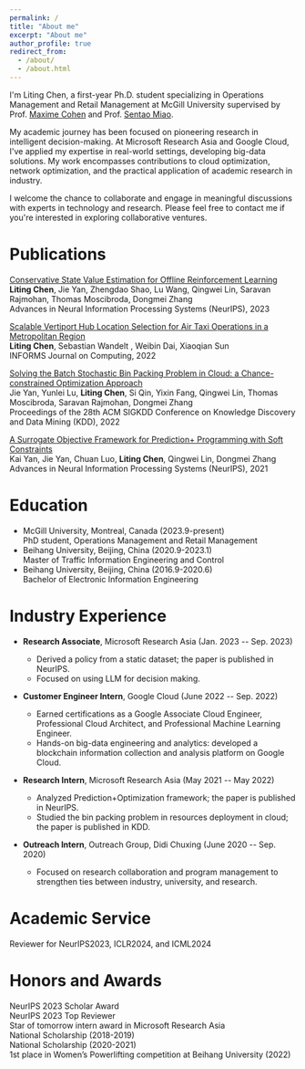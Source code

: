 ```yaml
---
permalink: /
title: "About me"
excerpt: "About me"
author_profile: true
redirect_from: 
  - /about/
  - /about.html
---
```


I'm Liting Chen, a first-year Ph.D. student specializing in Operations Management and Retail Management at McGill University supervised by Prof. [Maxime Cohen](https://maxccohen.github.io/) and Prof. [Sentao Miao](https://sites.google.com/umich.edu/sentaomiao/home).

My academic journey has been focused on pioneering research in intelligent decision-making. At Microsoft Research Asia and Google Cloud, I've applied my expertise in real-world settings, developing big-data solutions. My work encompasses contributions to cloud optimization, network optimization, and the practical application of academic research in industry.

I welcome the chance to collaborate and engage in meaningful discussions with experts in technology and research. Please feel free to contact me if you're interested in exploring collaborative ventures.


Publications
======
[Conservative State Value Estimation for Offline Reinforcement Learning](https://neurips.cc/virtual/2023/poster/72661)<br>
**Liting Chen**, Jie Yan, Zhengdao Shao, Lu Wang, Qingwei Lin, Saravan Rajmohan, Thomas Moscibroda, Dongmei Zhang<br>
Advances in Neural Information Processing Systems (NeurIPS), 2023

[Scalable Vertiport Hub Location Selection for Air Taxi Operations in a Metropolitan Region](https://pubsonline.informs.org/doi/abs/10.1287/ijoc.2021.1109)<br>
**Liting Chen**, Sebastian Wandelt , Weibin Dai, Xiaoqian Sun<br>
INFORMS Journal on Computing, 2022


[Solving the Batch Stochastic Bin Packing Problem in Cloud: a Chance-constrained Optimization Approach](https://dl.acm.org/doi/abs/10.1145/3534678.3539334)<br>
Jie Yan, Yunlei Lu, **Liting Chen**, Si Qin, Yixin Fang, Qingwei Lin, Thomas Moscibroda, Saravan Rajmohan, Dongmei Zhang<br>
Proceedings of the 28th ACM SIGKDD Conference on Knowledge Discovery and Data Mining (KDD), 2022


[A Surrogate Objective Framework for Prediction+ Programming with Soft Constraints](https://proceedings.neurips.cc/paper/2021/hash/b427426b8acd2c2e53827970f2c2f526-Abstract.html)<br>
Kai Yan, Jie Yan, Chuan Luo, **Liting Chen**, Qingwei Lin, Dongmei Zhang<br>
Advances in Neural Information Processing Systems (NeurIPS), 2021

Education
======
* McGill University, Montreal, Canada (2023.9-present)<br>
  PhD student, Operations Management and Retail Management
* Beihang University, Beijing, China (2020.9-2023.1)<br>
  Master of Traffic Information Engineering and Control 
* Beihang University, Beijing, China (2016.9-2020.6)<br>
  Bachelor of Electronic Information Engineering

Industry Experience
======
* **Research Associate**, Microsoft Research Asia (Jan. 2023 -- Sep. 2023)
  * Derived a policy from a static dataset; the paper is published in NeurIPS.
  * Focused on using LLM for decision making.

* **Customer Engineer Intern**, Google Cloud (June 2022 -- Sep. 2022)
  * Earned certifications as a Google Associate Cloud Engineer, Professional Cloud Architect, and Professional Machine Learning Engineer.
  * Hands-on big-data engineering and analytics: developed a blockchain information collection and analysis platform on Google Cloud.

* **Research Intern**, Microsoft Research Asia (May 2021 -- May 2022)
  * Analyzed Prediction+Optimization framework; the paper is published in NeurIPS.
  * Studied the bin packing problem in resources deployment in cloud; the paper is published in KDD.

* **Outreach Intern**, Outreach Group, Didi Chuxing (June 2020 -- Sep. 2020)
  * Focused on research collaboration and program management to strengthen ties between industry, university, and research.




Academic Service
======
Reviewer for NeurIPS2023, ICLR2024, and ICML2024

Honors and Awards
======
NeurIPS 2023 Scholar Award<br>
NeurIPS 2023 Top Reviewer<br>
Star of tomorrow intern award in Microsoft Research Asia<br>
National Scholarship (2018-2019)<br>
National Scholarship (2020-2021)<br>
1st place in Women’s Powerlifting competition at Beihang University (2022)<br>


